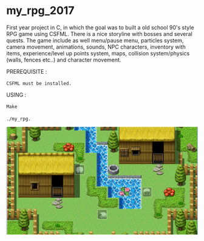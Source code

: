 # my_rpg_2017
First year project in C, in which the goal was to built a old school 90's style RPG game using CSFML. There is a nice storyline with bosses and several quests. The game include as well menu/pause menu, particles system, camera movement, animations, sounds, NPC characters, inventory with items, experience/level up points system, maps, collision system/physics (walls, fences etc..) and character movement.

PREREQUISITE :

    CSFML must be installed.

USING : 
    
    Make
    
    ./my_rpg.

![Image description](presentation.png)
